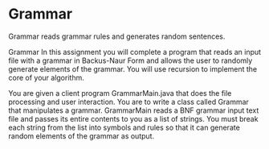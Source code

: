 # Grammar

Grammar reads grammar rules and generates random sentences.

Grammar
In this assignment you will complete a program that reads an input file with a grammar in Backus-Naur
Form and allows the user to randomly generate elements of the grammar. You will use recursion to
implement the core of your algorithm.

You are given a client program GrammarMain.java that does the file processing and user interaction. You
are to write a class called Grammar that manipulates a grammar. GrammarMain reads a BNF grammar
input text file and passes its entire contents to you as a list of strings. You must break each string from
the list into symbols and rules so that it can generate random elements of the grammar as output.
